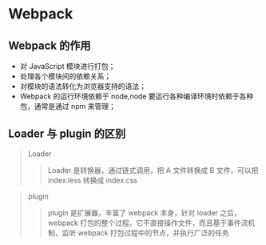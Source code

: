 <!--
 * @Author: your name
 * @Date: 2020-02-26 10:19:49
 * @LastEditTime: 2021-09-07 11:18:57
 * @LastEditors: Please set LastEditors
 * @Description: In User Settings Edit
 * @FilePath: \vue-note\webpack.md
 -->

# Webpack

## Webpack 的作用

- 对 JavaScript 模块进行打包；
- 处理各个模块间的依赖关系；
- 对模块的语法转化为浏览器支持的语法；
- Webpack 的运行环境依赖于 node,node 要运行各种编译环境时依赖于各种包，通常是通过 npm 来管理；

## Loader 与 plugin 的区别

> Loader
>
> > Loader 是转换器，通过链式调用，把 A 文件转换成 B 文件，可以把 index.less 转换成 index.css

> plugin
>
> > plugin 是扩展器，丰富了 webpack 本身，针对 loader 之后，webpack 打包的整个过程。它不直接操作文件，而且基于事件流机制，监听 webpack 打包过程中的节点，并执行广泛的任务
